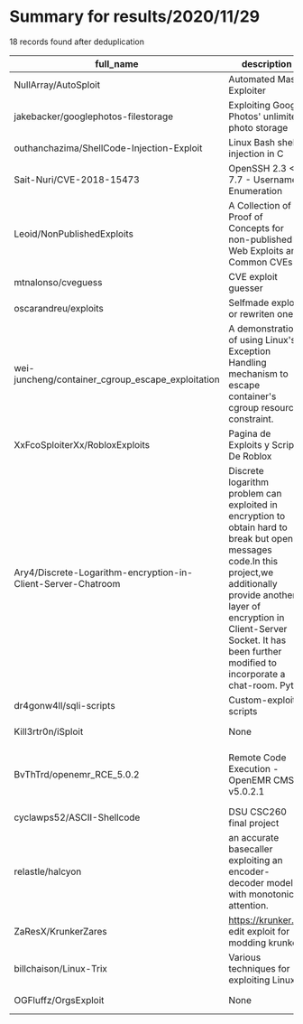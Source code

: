 
# Summary for results/2020/11/29
    
18 records found after deduplication

| full_name | description | html_url | matched_list | matched_count | pushed_at | size | stargazers_count | language | forks_count |
|--------------------------------------------------------------|------------------------------------------------------------------------------------------------------------------------------------------------------------------------------------------------------------------------------------------------------------------|---------------------------------------------------------------------------------|--------------------------------------------------------|-----------------|---------------------------|--------|--------------------|------------|---------------|
| NullArray/AutoSploit | Automated Mass Exploiter | https://github.com/NullArray/AutoSploit | ['exploit', 'sploit'] | 2 | 2020-11-29 01:36:39+00:00 | 410 | 4427 | Python | 1119 |
| jakebacker/googlephotos-filestorage | Exploiting Google Photos' unlimited photo storage | https://github.com/jakebacker/googlephotos-filestorage | ['exploit'] | 1 | 2020-11-29 16:58:34+00:00 | 128 | 13 | Java | 1 |
| outhanchazima/ShellCode-Injection-Exploit | Linux Bash shell injection in C | https://github.com/outhanchazima/ShellCode-Injection-Exploit | ['exploit', 'shellcode'] | 2 | 2020-11-29 18:40:37+00:00 | 0 | 0 | | 0 |
| Sait-Nuri/CVE-2018-15473 | OpenSSH 2.3 < 7.7 - Username Enumeration | https://github.com/Sait-Nuri/CVE-2018-15473 | ['cve-2'] | 1 | 2020-11-29 17:48:55+00:00 | 6 | 3 | Python | 0 |
| Leoid/NonPublishedExploits | A Collection of Proof of Concepts for non-published Web Exploits and Common CVEs | https://github.com/Leoid/NonPublishedExploits | ['exploit'] | 1 | 2020-11-29 15:49:27+00:00 | 0 | 10 | | 0 |
| mtnalonso/cveguess | CVE exploit guesser | https://github.com/mtnalonso/cveguess | ['exploit'] | 1 | 2020-11-29 14:32:12+00:00 | 20 | 2 | Python | 1 |
| oscarandreu/exploits | Selfmade exploits or rewriten ones | https://github.com/oscarandreu/exploits | ['exploit'] | 1 | 2020-11-29 09:39:47+00:00 | 15 | 0 | Python | 0 |
| wei-juncheng/container_cgroup_escape_exploitation | A demonstration of using Linux's Exception Handling mechanism to escape container's cgroup resource constraint. | https://github.com/wei-juncheng/container_cgroup_escape_exploitation | ['exploit'] | 1 | 2020-11-29 13:27:06+00:00 | 7 | 4 | Dockerfile | 1 |
| XxFcoSploiterXx/RobloxExploits | Pagina de Exploits y Scripts De Roblox | https://github.com/XxFcoSploiterXx/RobloxExploits | ['exploit'] | 1 | 2020-11-29 07:19:21+00:00 | 1 | 0 | | 0 |
| Ary4/Discrete-Logarithm-encryption-in-Client-Server-Chatroom | Discrete logarithm problem can exploited in encryption to obtain hard to break but open messages code.In this project,we additionally provide another layer of encryption in Client-Server Socket. It has been further modified to incorporate a chat-room. Pyth | https://github.com/Ary4/Discrete-Logarithm-encryption-in-Client-Server-Chatroom | ['exploit'] | 1 | 2020-11-29 10:15:30+00:00 | 1655 | 0 | Python | 0 |
| dr4gonw4ll/sqli-scripts | Custom-exploit scripts | https://github.com/dr4gonw4ll/sqli-scripts | ['exploit'] | 1 | 2020-11-29 06:41:09+00:00 | 1 | 0 | Python | 0 |
| Kill3rtr0n/iSploit | None | https://github.com/Kill3rtr0n/iSploit | ['sploit'] | 1 | 2020-11-29 20:55:13+00:00 | 22810 | 0 | | 0 |
| BvThTrd/openemr_RCE_5.0.2 | Remote Code Execution - OpenEMR CMS v5.0.2.1 | https://github.com/BvThTrd/openemr_RCE_5.0.2 | ['exploit', 'rce', 'rce poc', 'remote code execution'] | 4 | 2020-11-29 15:49:32+00:00 | 8 | 1 | Python | 1 |
| cyclawps52/ASCII-Shellcode | DSU CSC260 final project | https://github.com/cyclawps52/ASCII-Shellcode | ['shellcode'] | 1 | 2020-11-29 21:28:11+00:00 | 150 | 0 | C# | 0 |
| relastle/halcyon | an accurate basecaller exploiting an encoder-decoder model with monotonic attention. | https://github.com/relastle/halcyon | ['exploit'] | 1 | 2020-11-29 14:50:00+00:00 | 226 | 2 | Python | 2 |
| ZaResX/KrunkerZares | https://krunker.io/ edit exploit for modding krunker | https://github.com/ZaResX/KrunkerZares | ['exploit'] | 1 | 2020-11-29 17:39:19+00:00 | 15396 | 7 | JavaScript | 15 |
| billchaison/Linux-Trix | Various techniques for exploiting Linux | https://github.com/billchaison/Linux-Trix | ['exploit'] | 1 | 2020-11-29 08:14:26+00:00 | 79 | 2 | | 1 |
| OGFluffz/OrgsExploit | None | https://github.com/OGFluffz/OrgsExploit | ['exploit'] | 1 | 2020-11-29 20:19:16+00:00 | 1 | 0 | | 0 |
